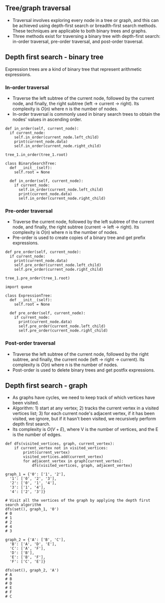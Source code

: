 ## Tree/graph traversal
- Traversal involves exploring every node in a tree or graph, and this can be achieved using depth-first search or breadth-first search methods. These techniques are applicable to both binary trees and graphs.
- Three methods exist for traversing a binary tree with depth-first search: in-order traversal, pre-order traversal, and post-order traversal.

## Depth first search - binary tree
Expression trees are a kind of binary tree that represent arithmetic expressions.

### In-order traversal
- Traverse the left subtree of the current node, followed by the current node, and finally, the right subtree (left -> current -> right). Its complexity is $O(n)$ where n is the number of nodes.
- In-order traversal is commonly used in binary search trees to obtain the nodes' values in ascending order. 

```
def in_order(self, current_node):
  if current_node:
    self.in_order(current_node.left_child)
    print(current_node.data)
    self.in_order(current_node.right_child)

tree_1.in_order(tree_1.root)
```

```
class BinarySearchTree:
  def __init__(self):
    self.root = None

  def in_order(self, current_node):
    if current_node:
      self.in_order(current_node.left_child)
      print(current_node.data)
      self.in_order(current_node.right_child)
```

### Pre-order traversal
- Traverse the current node, followed by the left subtree of the current node, and finally, the right subtree (current -> left -> right). Its complexity is $O(n)$ where n is the number of nodes.
- Pre-order is used to create copies of a binary tree and get prefix expressions.

```
def pre_order(self, current_node):
  if current_node:
    print(current_node.data)
    self.pre_order(current_node.left_child)
    self.pre_order(current_node.right_child)

tree_1.pre_order(tree_1.root)
```

```
import queue

class ExpressionTree:
  def __init__(self):
    self.root = None

  def pre_order(self, current_node):
    if current_node:
      print(current_node.data)
      self.pre_order(current_node.left_child)
      self.pre_order(current_node.right_child)
```

### Post-order traversal
- Traverse the left subtree of the current node, followed by the right subtree, and finally, the current node (left -> right -> current). Its complexity is $O(n)$ where n is the number of nodes.
- Post-order is used to delete binary trees and get postfix expressions.


## Depth first search - graph
- As graphs have cycles, we need to keep track of which vertices have been visited.
- Algorithm: 1) start at any vertex; 2) tracks the current vertex in a visited vertices list; 3) for each current node's adjacent vertex, if it has been visited, we ignore, but if it hasn't been visited, we recursively perform depth first search.
- Its complexity is $O(V + E)$, where V is the number of vertices, and the E is the number of edges.

```
def dfs(visited_vertices, graph, current_vertex):
    if current_vertex not in visited_vertices:
        print(current_vertex)
        visited_vertices.add(current_vertex)
        for adjacent_vertex in graph[current_vertex]:
            dfs(visited_vertices, graph, adjacent_vertex)

graph_1 = {'0': ['1', '2'],
  '1': ['0', '2', '3'],
  '2': ['0', '1', '4'],
  '3': ['1', '4'],
  '4': ['2', '3']}

# Visit all the vertices of the graph by applying the depth first search algorithm
dfs(set(), graph_1, '0')
# 0
# 1
# 2
# 4
# 3

graph_2 = {'A': ['B', 'C'],
  'B': ['A', 'D', 'E'],
  'C': ['A', 'F'],
  'D': ['B'],
  'E': ['B', 'F'],
  'F': ['C', 'E']}

dfs(set(), graph_2, 'A')
# A
# B
# D
# E
# F
# C
```
